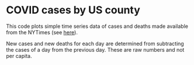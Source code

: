 # COVID cases by US county
This code plots simple time series data of cases and deaths made available from the  NYTimes (see [here](https://github.com/nytimes/covid-19-data)).

New cases and new deaths for each day are determined from subtracting the cases of a day from the previous day. These are raw numbers and not per capita.
